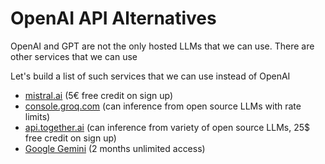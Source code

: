 # OpenAI API Alternatives

OpenAI and GPT are not the only hosted LLMs that we can use. 
There are other services that we can use

Let's build a list of such services that we can use instead of OpenAI


* [mistral.ai](mistral.ai) (5€ free credit on sign up)
* [console.groq.com](Groq) (can inference from open source LLMs with rate limits)
* [api.together.ai](TogetherAI) (can inference from variety of open source LLMs, 25$ free credit on sign up)
* [Google Gemini](https://ai.google.dev/gemini-api/docs/get-started/tutorial?lang=python) (2 months unlimited access)
